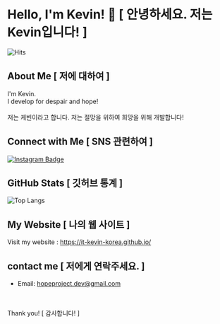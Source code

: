# Hello, I'm Kevin! 👋 [ 안녕하세요. 저는 Kevin입니다! ]

![Hits](https://hits.seeyoufarm.com/api/count/incr/badge.svg?url=https%3A%2F%2Fgithub.com%2FIT-Kevin-Korea&count_bg=%2379C83D&title_bg=%23555555&icon=&icon_color=%23E7E7E7&title=hits&edge_flat=false)

## About Me [ 저에 대하여 ]

I'm Kevin.  
I develop for despair and hope!
<br>
<br>
저는 케빈이라고 합니다.
저는 절망을 위하여 희망을 위해 개발합니다!

## Connect with Me  [ SNS 관련하여 ]

<a href="https://www.instagram.com/hyeokjin001/" target="_blank">
  <img src="https://img.shields.io/badge/-Instagram-e4405f?style=flat-square&logo=instagram&logoColor=white" alt="Instagram Badge">
</a>

<br>

## GitHub Stats [ 깃허브 통계 ]

![Top Langs](https://github-readme-stats.vercel.app/api/top-langs/?username=IT-Kevin-Korea&layout=compact)
<br>
## My Website [ 나의 웹 사이트 ]

Visit my website : https://it-kevin-korea.github.io/
<br>
## contact me [ 저에게 연락주세요. ]

- Email: hopeproject.dev@gmail.com

<br>
<br>
Thank you! [ 감사합니다! ]
